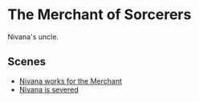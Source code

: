 # The Merchant of Sorcerers

Nivana's uncle.

## Scenes

* [Nivana works for the Merchant](../scenes/nivana-works-for-merchant.md)
* [Nivana is severed](../scenes/nivana-is-severed.md)
